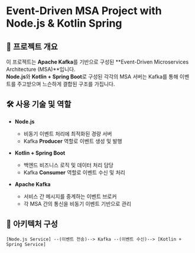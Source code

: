 # Event-Driven MSA Project with Node.js & Kotlin Spring

## 📌 프로젝트 개요

이 프로젝트는 **Apache Kafka**를 기반으로 구성된 **Event-Driven Microservices Architecture (MSA)**입니다.  
**Node.js**와 **Kotlin + Spring Boot**로 구성된 각각의 MSA 서버는 Kafka를 통해 이벤트를 주고받으며 느슨하게 결합된 구조를 가집니다.

## 🛠️ 사용 기술 및 역할

- **Node.js**  
  - 비동기 이벤트 처리에 최적화된 경량 서버
  - Kafka **Producer** 역할로 이벤트 생성 및 발행

- **Kotlin + Spring Boot**  
  - 백엔드 비즈니스 로직 및 데이터 처리 담당
  - Kafka **Consumer** 역할로 이벤트 수신 및 처리

- **Apache Kafka**  
  - 서비스 간 메시지를 중계하는 이벤트 브로커
  - 각 MSA 간의 통신을 비동기 이벤트 기반으로 관리

## 🔗 아키텍처 구성

```plaintext
[Node.js Service] --(이벤트 전송)--> Kafka --(이벤트 수신)--> [Kotlin + Spring Service]
